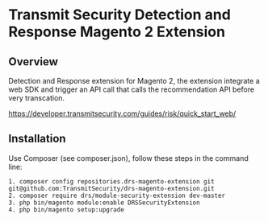 

# Transmit Security Detection and Response Magento 2 Extension

## Overview

Detection and Response extension for Magento 2, the extension integrate a web SDK and trigger an API call that calls the recommendation API before very transcation.

https://developer.transmitsecurity.com/guides/risk/quick_start_web/

## Installation

Use Composer (see composer.json), follow these steps in the command line:
```
1. composer config repositories.drs-magento-extension git git@github.com:TransmitSecurity/drs-magento-extension.git
2. composer require drs/module-security-extension dev-master
3. php bin/magento module:enable DRSSecurityExtension
4. php bin/magento setup:upgrade
```